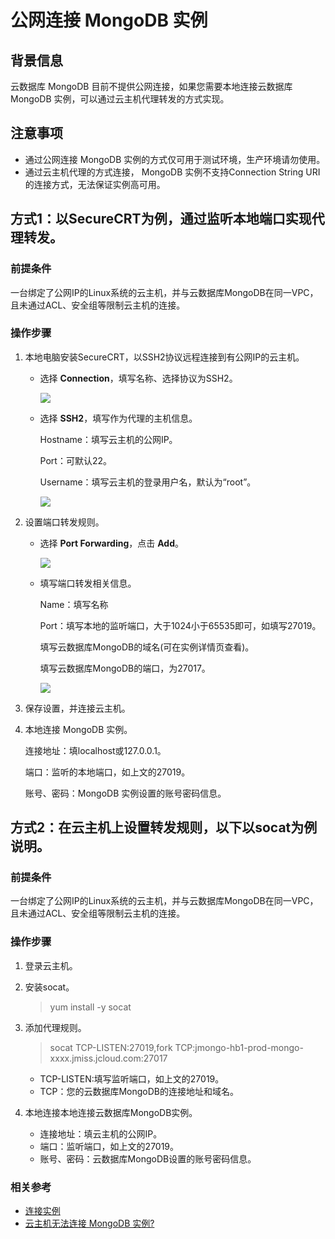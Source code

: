 # 公网连接 MongoDB 实例

## 背景信息
云数据库 MongoDB 目前不提供公网连接，如果您需要本地连接云数据库 MongoDB 实例，可以通过云主机代理转发的方式实现。

## 注意事项

- 通过公网连接 MongoDB 实例的方式仅可用于测试环境，生产环境请勿使用。
- 通过云主机代理的方式连接， MongoDB 实例不支持Connection String URI的连接方式，无法保证实例高可用。

	

## 方式1：以SecureCRT为例，通过监听本地端口实现代理转发。



### 前提条件

一台绑定了公网IP的Linux系统的云主机，并与云数据库MongoDB在同一VPC，且未通过ACL、安全组等限制云主机的连接。

### 操作步骤

1. 本地电脑安装SecureCRT，以SSH2协议远程连接到有公网IP的云主机。
   
    - 选择 **Connection**，填写名称、选择协议为SSH2。
  
      ![](https://github.com/jdcloudcom/cn/blob/master/image/mongodb/mongo-031.png)

    - 选择 **SSH2**，填写作为代理的主机信息。
   
      Hostname：填写云主机的公网IP。

      Port：可默认22。
      
      Username：填写云主机的登录用户名，默认为“root”。
      
      ![](https://github.com/jdcloudcom/cn/blob/master/image/mongodb/mongo-032.png)

1. 设置端口转发规则。
    - 选择 **Port Forwarding**，点击 **Add**。

      ![](https://github.com/jdcloudcom/cn/blob/master/image/mongodb/mongo-033.png)

    - 填写端口转发相关信息。
   
      Name：填写名称

      Port：填写本地的监听端口，大于1024小于65535即可，如填写27019。
      
      填写云数据库MongoDB的域名(可在实例详情页查看)。
      
      填写云数据库MongoDB的端口，为27017。
      
      ![](https://github.com/jdcloudcom/cn/blob/master/image/mongodb/mongo-034.png)

1. 保存设置，并连接云主机。
1. 本地连接 MongoDB 实例。

    连接地址：填localhost或127.0.0.1。
   
    端口：监听的本地端口，如上文的27019。
   
    账号、密码：MongoDB 实例设置的账号密码信息。

## 方式2：在云主机上设置转发规则，以下以socat为例说明。

### 前提条件

一台绑定了公网IP的Linux系统的云主机，并与云数据库MongoDB在同一VPC，且未通过ACL、安全组等限制云主机的连接。

### 操作步骤

1. 登录云主机。
1. 安装socat。
    > yum install -y socat

2. 添加代理规则。
    > socat TCP-LISTEN:27019,fork TCP:jmongo-hb1-prod-mongo-xxxx.jmiss.jcloud.com:27017

    - TCP-LISTEN:填写监听端口，如上文的27019。
    - TCP：您的云数据库MongoDB的连接地址和域名。

1. 本地连接本地连接云数据库MongoDB实例。
    - 连接地址：填云主机的公网IP。
    - 端口：监听端口，如上文的27019。
    - 账号、密码：云数据库MongoDB设置的账号密码信息。
   
### 相关参考

- [连接实例](../Getting-Started/Connect-Instance.md)
- [云主机无法连接 MongoDB 实例?](..//Troubleshooting/Connect-Failed.md)

